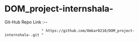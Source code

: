 # DOM_project-internshala-




Git-Hub Repo Link :--
                   
                     " https://github.com/Omkar0210/DOM_project-internshala-.git "
